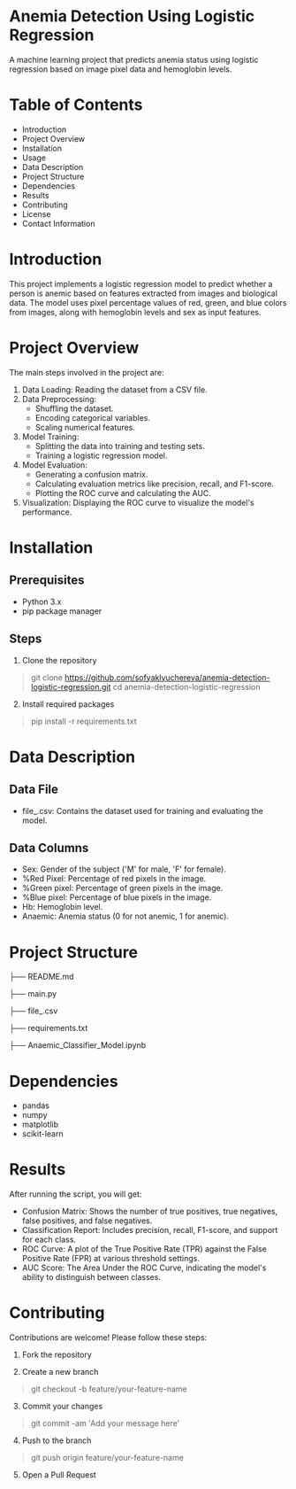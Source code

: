 # Anemia Detection Using Logistic Regression

A machine learning project that predicts anemia status using logistic regression based on image pixel data and hemoglobin levels.

# Table of Contents

* Introduction
* Project Overview
* Installation
* Usage
* Data Description
* Project Structure
* Dependencies
* Results
* Contributing
* License
* Contact Information

# Introduction

This project implements a logistic regression model to predict whether a person is anemic based on features extracted from
images and biological data. The model uses pixel percentage values of red, green, and blue colors from images, along with 
hemoglobin levels and sex as input features.

# Project Overview

The main steps involved in the project are:
1. Data Loading: Reading the dataset from a CSV file.
2. Data Preprocessing:
   * Shuffling the dataset.
   * Encoding categorical variables.
   * Scaling numerical features.
3. Model Training:
   * Splitting the data into training and testing sets.
   * Training a logistic regression model.
4. Model Evaluation:
   * Generating a confusion matrix.
   * Calculating evaluation metrics like precision, recall, and F1-score.
   * Plotting the ROC curve and calculating the AUC.
5. Visualization: Displaying the ROC curve to visualize the model's performance.

# Installation

## Prerequisites
* Python 3.x
* pip package manager

## Steps
1. Clone the repository
> git clone https://github.com/sofyaklyuchereva/anemia-detection-logistic-regression.git
> cd anemia-detection-logistic-regression

2. Install required packages
> pip install -r requirements.txt


# Data Description

## Data File
* file_.csv: Contains the dataset used for training and evaluating the model.
## Data Columns
* Sex: Gender of the subject ('M' for male, 'F' for female).
* %Red Pixel: Percentage of red pixels in the image.
* %Green pixel: Percentage of green pixels in the image.
* %Blue pixel: Percentage of blue pixels in the image.
* Hb: Hemoglobin level.
* Anaemic: Anemia status (0 for not anemic, 1 for anemic).


# Project Structure
├── README.md

├── main.py

├── file_.csv

├── requirements.txt

├── Anaemic_Classifier_Model.ipynb


# Dependencies
* pandas
* numpy
* matplotlib
* scikit-learn


# Results
After running the script, you will get:
* Confusion Matrix: Shows the number of true positives, true negatives, false positives, and false negatives.
* Classification Report: Includes precision, recall, F1-score, and support for each class.
* ROC Curve: A plot of the True Positive Rate (TPR) against the False Positive Rate (FPR) at various threshold settings.
* AUC Score: The Area Under the ROC Curve, indicating the model's ability to distinguish between classes.


# Contributing
Contributions are welcome! Please follow these steps:

1. Fork the repository

2. Create a new branch
> git checkout -b feature/your-feature-name

3. Commit your changes
> git commit -am 'Add your message here'

4. Push to the branch
> git push origin feature/your-feature-name

5. Open a Pull Request
